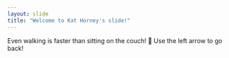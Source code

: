 ```yaml
---
layout: slide
title: "Welcome to Kat Horney's slide!"
---
```

Even walking is faster than sitting on the couch! :tada:
Use the left arrow to go back!
